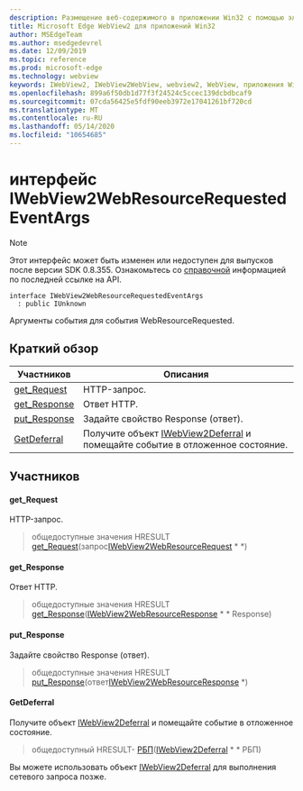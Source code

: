 ```yaml
---
description: Размещение веб-содержимого в приложении Win32 с помощью элемента управления Microsoft Edge WebView2
title: Microsoft Edge WebView2 для приложений Win32
author: MSEdgeTeam
ms.author: msedgedevrel
ms.date: 12/09/2019
ms.topic: reference
ms.prod: microsoft-edge
ms.technology: webview
keywords: IWebView2, IWebView2WebView, webview2, WebView, приложения Win32, Win32, EDGE
ms.openlocfilehash: 899a6f50db1d77f3f24524c5ccec139dcbdbcaf9
ms.sourcegitcommit: 07cda56425e5fdf90eeb3972e17041261bf720cd
ms.translationtype: MT
ms.contentlocale: ru-RU
ms.lasthandoff: 05/14/2020
ms.locfileid: "10654685"
---
```

# интерфейс IWebView2WebResourceRequestedEventArgs 

> [!NOTE]
> Этот интерфейс может быть изменен или недоступен для выпусков после версии SDK 0.8.355. Ознакомьтесь со [справочной](../../../webview2-api-reference.md) информацией по последней ссылке на API.

```
interface IWebView2WebResourceRequestedEventArgs
  : public IUnknown
```

Аргументы события для события WebResourceRequested.

## Краткий обзор

 Участников                        | Описания
--------------------------------|---------------------------------------------
[get_Request](#get_request) | HTTP-запрос.
[get_Response](#get_response) | Ответ HTTP.
[put_Response](#put_response) | Задайте свойство Response (ответ).
[GetDeferral](#getdeferral) | Получите объект [IWebView2Deferral](IWebView2Deferral.md) и помещайте событие в отложенное состояние.

## Участников

#### get_Request 

HTTP-запрос.

> общедоступные значения HRESULT [get_Request](#get_request)(запрос[IWebView2WebResourceRequest](IWebView2WebResourceRequest.md) * *)

#### get_Response 

Ответ HTTP.

> общедоступные значения HRESULT [get_Response](#get_response)([IWebView2WebResourceResponse](IWebView2WebResourceResponse.md) * * Response)

#### put_Response 

Задайте свойство Response (ответ).

> общедоступные значения HRESULT [put_Response](#put_response)(ответ[IWebView2WebResourceResponse](IWebView2WebResourceResponse.md) *)

#### GetDeferral 

Получите объект [IWebView2Deferral](IWebView2Deferral.md) и помещайте событие в отложенное состояние.

> общедоступный HRESULT- [РБП](#getdeferral)([IWebView2Deferral](IWebView2Deferral.md) * * РБП)

Вы можете использовать объект [IWebView2Deferral](IWebView2Deferral.md) для выполнения сетевого запроса позже.

